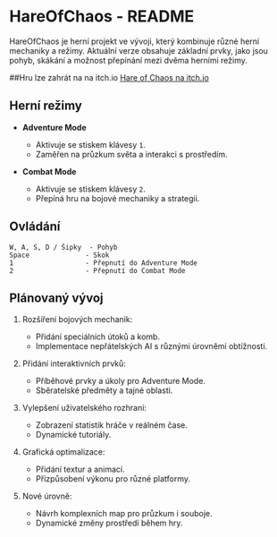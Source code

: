 # HareOfChaos - README  

HareOfChaos je herní projekt ve vývoji, který kombinuje různé herní mechaniky a režimy. Aktuální verze obsahuje základní prvky, jako jsou pohyb, skákání a možnost přepínání mezi dvěma herními režimy.  


##Hru lze zahrát na na itch.io
[Hare of Chaos na itch.io](https://jaqbgralti.itch.io/hareofchaos)


## Herní režimy  

- **Adventure Mode**  
  - Aktivuje se stiskem klávesy `1`.  
  - Zaměřen na průzkum světa a interakci s prostředím.  

- **Combat Mode**  
  - Aktivuje se stiskem klávesy `2`.  
  - Přepíná hru na bojové mechaniky a strategii.  

## Ovládání  

```plaintext
W, A, S, D / Šipky  - Pohyb
Space              - Skok
1                  - Přepnutí do Adventure Mode
2                  - Přepnutí do Combat Mode
```

## Plánovaný vývoj
1. Rozšíření bojových mechanik:
   - Přidání speciálních útoků a komb.
   - Implementace nepřátelských AI s různými úrovněmi obtížnosti.

2. Přidání interaktivních prvků:
   - Příběhové prvky a úkoly pro Adventure Mode.
   - Sběratelské předměty a tajné oblasti.

3. Vylepšení uživatelského rozhraní:
   - Zobrazení statistik hráče v reálném čase.
   - Dynamické tutoriály.

4. Grafická optimalizace:
   - Přidání textur a animací.
   - Přizpůsobení výkonu pro různé platformy.

5. Nové úrovně:
   - Návrh komplexních map pro průzkum i souboje.
   - Dynamické změny prostředí během hry.

